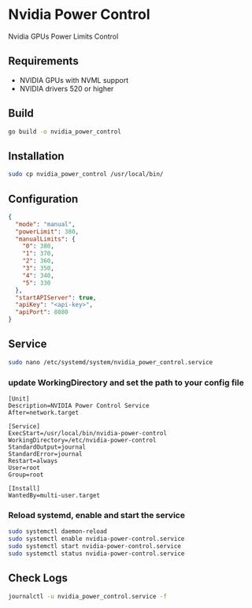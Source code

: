 # Nvidia Power Control
Nvidia GPUs Power Limits Control

## Requirements
- NVIDIA GPUs with NVML support
- NVIDIA drivers 520 or higher

## Build
```bash
go build -o nvidia_power_control
```

## Installation
```bash
sudo cp nvidia_power_control /usr/local/bin/
```

## Configuration
```json
{
  "mode": "manual",
  "powerLimit": 380,
  "manualLimits": {
    "0": 380,
    "1": 370,
    "2": 360,
    "3": 350,
    "4": 340,
    "5": 330
  },
  "startAPIServer": true,
  "apiKey": "<api-key>",
  "apiPort": 8080
}
```

## Service
```bash
sudo nano /etc/systemd/system/nvidia_power_control.service
```

### update WorkingDirectory and set the path to your config file
```
[Unit]
Description=NVIDIA Power Control Service
After=network.target

[Service]
ExecStart=/usr/local/bin/nvidia-power-control
WorkingDirectory=/etc/nvidia-power-control
StandardOutput=journal
StandardError=journal
Restart=always
User=root
Group=root

[Install]
WantedBy=multi-user.target
```

### Reload systemd, enable and start the service
```bash
sudo systemctl daemon-reload
sudo systemctl enable nvidia-power-control.service
sudo systemctl start nvidia-power-control.service
sudo systemctl status nvidia-power-control.service
```

## Check Logs
```bash
journalctl -u nvidia_power_control.service -f
```